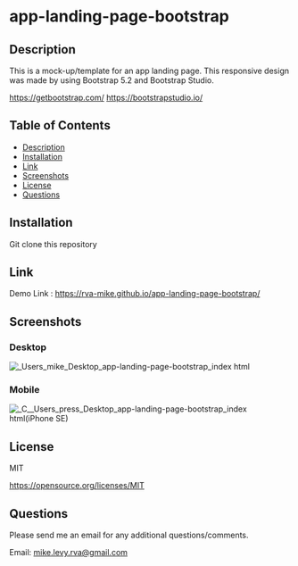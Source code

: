 # app-landing-page-bootstrap

  ## Description
This is a mock-up/template for an app landing page. This responsive design was made by using Bootstrap 5.2 and Bootstrap Studio.

https://getbootstrap.com/
https://bootstrapstudio.io/
  
  ## Table of Contents
  * [Description](#description)
  * [Installation](#installation)
  * [Link](#link)
  * [Screenshots](#screenshots)
  * [License](#license)
  * [Questions](#questions)

  ## Installation
  
  Git clone this repository 

  ## Link 
  
  Demo Link : https://rva-mike.github.io/app-landing-page-bootstrap/
  
  ## Screenshots
  ### Desktop
![_Users_mike_Desktop_app-landing-page-bootstrap_index html](https://user-images.githubusercontent.com/105617274/209392404-bdea5a95-61f9-4cd0-9e89-554bfec68ee8.png)



### Mobile
![_C__Users_press_Desktop_app-landing-page-bootstrap_index html(iPhone SE)](https://user-images.githubusercontent.com/105617274/208769435-25676cfe-8a58-4b84-967f-f7a438458eba.png)







  ## License
  MIT

  https://opensource.org/licenses/MIT


  ## Questions
  Please send me an email for any additional questions/comments.

  Email: mike.levy.rva@gmail.com




